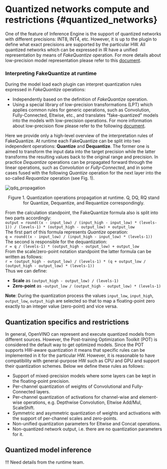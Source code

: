 # Quantized networks compute and restrictions {#quantized_networks}

One of the feature of Inference Engine is the support of quantized networks with different precisions: INT8, INT4, etc.
However, it is up to the plugin to define what exact precisions are supported by the particular HW.
All quantized networks which can be expressed in IR have a unified representation by means of *FakeQuantize* operation. 
For more details about low-precision model representation please refer to this [document](LowPrecisionModelRepresentation.md).

### Interpreting FakeQuantize at runtime
During the model load each plugin can interpret quantization rules expressed in *FakeQuantize* operations:
- Independently based on the definition of *FakeQuantize* operation.
- Using a special library of low-precision transformations (LPT) which applies common rules for generic operations,
such as Convolution, Fully-Connected, Eltwise, etc., and translates "fake-quantized" models into the models with low-precision operations. For more information about low-precision flow please refer to the following [document](https://docs.openvinotoolkit.org/latest/_docs_IE_DG_Int8Inference.html). 

Here we provide only a high-level overview of the interpretation rules of FakeQuantize. 
At runtime each FakeQuantize can be split into two independent operations: **Quantize** and **Dequantize**. 
The former one is aimed to transform the input data into the target precision while the latter transforms the resulting values back to the original range and precision. 
In practice *Dequantize* operations can be propagated forward through the linear operations, such as *Convolution* or *Fully-Connected*, 
and in some cases fused with the following *Quantize* operation for the next layer into the so-called *Requantize* operation (see Fig. 1).

![qdq_propagation]
<div align="center">Figure 1. Quantization operations propagation at runtime. Q, DQ, RQ stand for Quantize, Dequantize, and Requantize correspondingly.</div>

From the calculation standpoint, the FakeQuantize formula also is split into two parts accordingly:  
`output = round((x - input_low) / (input_high - input_low) * (levels-1)) / (levels-1) * (output_high - output_low) + output_low`  
The first part of this formula represents *Quantize* operation:  
`q = round((x - input_low) / (input_high - input_low) * (levels-1))`  
The second is responsible for the dequantization:  
`r = q / (levels-1) * (output_high - output_low) + output_low`  
From the scale/zero-point notation standpoint the latter formula can be written as follows:  
`r = (output_high - output_low) / (levels-1) * (q + output_low / (output_high - output_low) * (levels-1))`  
Thus we can define:
- **Scale** as `(output_high - output_low) / (levels-1)`
- **Zero-point** as `-output_low / (output_high - output_low) * (levels-1)`

**Note**: During the quantization process the values `input_low`, `input_high`, `output_low`, `output_high` are selected so that to map a floating-point zero exactly to an integer value (zero-point) and vice versa.

## Quantization specifics and restrictions
In general, OpenVINO can represent and execute quantized models from different sources. However, the Post-training Optimization Toolkit (POT)
is considered the default way to get optimized models. Since the POT supports HW-aware quantization it means that specific rules can be implemented in it for 
the particular HW. However, it is reasonable to have compatibility with general-purpose HW such as CPU and GPU and support their quantization schemes.
Below we define these rules as follows:
- Support of mixed-precision models where some layers can be kept in the floating-point precision.
- Per-channel quantization of weights of Convolutional and Fully-Connected layers.
- Per-channel quantization of activations for channel-wise and element-wise operations, e.g. Depthwise Convolution, Eltwise Add/Mul, ScaleShift.
- Symmetric and asymmetric quantization of weights and activations with the support of per-channel scales and zero-points.
- Non-unified quantization parameters for Eltwise and Concat operations.  
- Non-quantized network output, i.e. there are no quantization parameters for it.

## Quantized model inference

!!! Need details from the runtime team.

[qdq_propagation]: ../images/qdq_propagation.png
